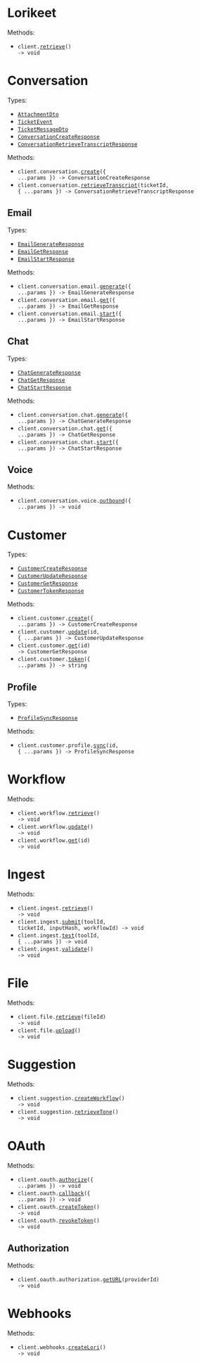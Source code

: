 # Lorikeet

Methods:

- <code title="get /">client.<a href="./src/index.ts">retrieve</a>() -> void</code>

# Conversation

Types:

- <code><a href="./src/resources/conversation/conversation.ts">AttachmentDto</a></code>
- <code><a href="./src/resources/conversation/conversation.ts">TicketEvent</a></code>
- <code><a href="./src/resources/conversation/conversation.ts">TicketMessageDto</a></code>
- <code><a href="./src/resources/conversation/conversation.ts">ConversationCreateResponse</a></code>
- <code><a href="./src/resources/conversation/conversation.ts">ConversationRetrieveTranscriptResponse</a></code>

Methods:

- <code title="post /v1/conversation/new">client.conversation.<a href="./src/resources/conversation/conversation.ts">create</a>({ ...params }) -> ConversationCreateResponse</code>
- <code title="get /v1/conversation/transcript/{ticketId}">client.conversation.<a href="./src/resources/conversation/conversation.ts">retrieveTranscript</a>(ticketId, { ...params }) -> ConversationRetrieveTranscriptResponse</code>

## Email

Types:

- <code><a href="./src/resources/conversation/email.ts">EmailGenerateResponse</a></code>
- <code><a href="./src/resources/conversation/email.ts">EmailGetResponse</a></code>
- <code><a href="./src/resources/conversation/email.ts">EmailStartResponse</a></code>

Methods:

- <code title="post /v1/conversation/email/message">client.conversation.email.<a href="./src/resources/conversation/email.ts">generate</a>({ ...params }) -> EmailGenerateResponse</code>
- <code title="get /v1/conversation/email/message">client.conversation.email.<a href="./src/resources/conversation/email.ts">get</a>({ ...params }) -> EmailGetResponse</code>
- <code title="post /v1/conversation/email/create">client.conversation.email.<a href="./src/resources/conversation/email.ts">start</a>({ ...params }) -> EmailStartResponse</code>

## Chat

Types:

- <code><a href="./src/resources/conversation/chat.ts">ChatGenerateResponse</a></code>
- <code><a href="./src/resources/conversation/chat.ts">ChatGetResponse</a></code>
- <code><a href="./src/resources/conversation/chat.ts">ChatStartResponse</a></code>

Methods:

- <code title="post /v1/conversation/chat/message">client.conversation.chat.<a href="./src/resources/conversation/chat.ts">generate</a>({ ...params }) -> ChatGenerateResponse</code>
- <code title="get /v1/conversation/chat/message">client.conversation.chat.<a href="./src/resources/conversation/chat.ts">get</a>({ ...params }) -> ChatGetResponse</code>
- <code title="post /v1/conversation/chat/create">client.conversation.chat.<a href="./src/resources/conversation/chat.ts">start</a>({ ...params }) -> ChatStartResponse</code>

## Voice

Methods:

- <code title="post /v1/conversation/voice/outbound">client.conversation.voice.<a href="./src/resources/conversation/voice.ts">outbound</a>({ ...params }) -> void</code>

# Customer

Types:

- <code><a href="./src/resources/customer/customer.ts">CustomerCreateResponse</a></code>
- <code><a href="./src/resources/customer/customer.ts">CustomerUpdateResponse</a></code>
- <code><a href="./src/resources/customer/customer.ts">CustomerGetResponse</a></code>
- <code><a href="./src/resources/customer/customer.ts">CustomerTokenResponse</a></code>

Methods:

- <code title="post /v1/customer">client.customer.<a href="./src/resources/customer/customer.ts">create</a>({ ...params }) -> CustomerCreateResponse</code>
- <code title="put /v1/customer/{id}">client.customer.<a href="./src/resources/customer/customer.ts">update</a>(id, { ...params }) -> CustomerUpdateResponse</code>
- <code title="get /v1/customer/{id}">client.customer.<a href="./src/resources/customer/customer.ts">get</a>(id) -> CustomerGetResponse</code>
- <code title="post /v1/customer/token">client.customer.<a href="./src/resources/customer/customer.ts">token</a>({ ...params }) -> string</code>

## Profile

Types:

- <code><a href="./src/resources/customer/profile.ts">ProfileSyncResponse</a></code>

Methods:

- <code title="put /v1/customer/profile/{id}">client.customer.profile.<a href="./src/resources/customer/profile.ts">sync</a>(id, { ...params }) -> ProfileSyncResponse</code>

# Workflow

Methods:

- <code title="get /v1/workflow">client.workflow.<a href="./src/resources/workflow.ts">retrieve</a>() -> void</code>
- <code title="post /v1/workflow">client.workflow.<a href="./src/resources/workflow.ts">update</a>() -> void</code>
- <code title="get /v1/workflow/{id}">client.workflow.<a href="./src/resources/workflow.ts">get</a>(id) -> void</code>

# Ingest

Methods:

- <code title="get /v1/ingest">client.ingest.<a href="./src/resources/ingest.ts">retrieve</a>() -> void</code>
- <code title="post /ingest/{toolId}/{ticketId}/{inputHash}/{workflowId}">client.ingest.<a href="./src/resources/ingest.ts">submit</a>(toolId, ticketId, inputHash, workflowId) -> void</code>
- <code title="post /ingest/test/{toolId}">client.ingest.<a href="./src/resources/ingest.ts">test</a>(toolId, { ...params }) -> void</code>
- <code title="post /ingest/validate">client.ingest.<a href="./src/resources/ingest.ts">validate</a>() -> void</code>

# File

Methods:

- <code title="get /v1/file/{fileId}">client.file.<a href="./src/resources/file.ts">retrieve</a>(fileId) -> void</code>
- <code title="put /v1/file/upload">client.file.<a href="./src/resources/file.ts">upload</a>() -> void</code>

# Suggestion

Methods:

- <code title="post /v1/suggestion/workflow">client.suggestion.<a href="./src/resources/suggestion.ts">createWorkflow</a>() -> void</code>
- <code title="get /v1/suggestion/tone">client.suggestion.<a href="./src/resources/suggestion.ts">retrieveTone</a>() -> void</code>

# OAuth

Methods:

- <code title="get /v1/oauth/authorize">client.oauth.<a href="./src/resources/oauth/oauth.ts">authorize</a>({ ...params }) -> void</code>
- <code title="get /v1/oauth/callback">client.oauth.<a href="./src/resources/oauth/oauth.ts">callback</a>({ ...params }) -> void</code>
- <code title="post /v1/oauth/token">client.oauth.<a href="./src/resources/oauth/oauth.ts">createToken</a>() -> void</code>
- <code title="post /v1/oauth/revoke">client.oauth.<a href="./src/resources/oauth/oauth.ts">revokeToken</a>() -> void</code>

## Authorization

Methods:

- <code title="get /v1/oauth/authorization/url/{providerId}">client.oauth.authorization.<a href="./src/resources/oauth/authorization.ts">getURL</a>(providerId) -> void</code>

# Webhooks

Methods:

- <code title="post /webhooks/lori">client.webhooks.<a href="./src/resources/webhooks.ts">createLori</a>() -> void</code>
